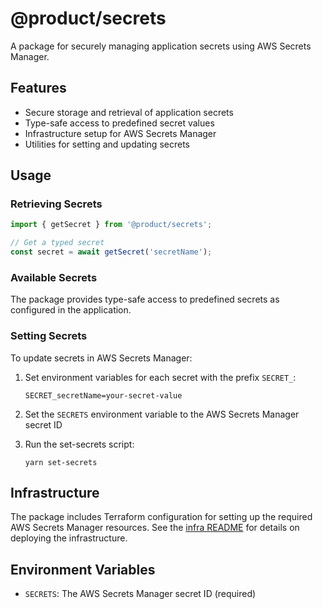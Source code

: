 # @product/secrets

A package for securely managing application secrets using AWS Secrets Manager.

## Features

- Secure storage and retrieval of application secrets
- Type-safe access to predefined secret values
- Infrastructure setup for AWS Secrets Manager
- Utilities for setting and updating secrets

## Usage

### Retrieving Secrets

```typescript
import { getSecret } from '@product/secrets';

// Get a typed secret
const secret = await getSecret('secretName');
```

### Available Secrets

The package provides type-safe access to predefined secrets as configured in the application.

### Setting Secrets

To update secrets in AWS Secrets Manager:

1. Set environment variables for each secret with the prefix `SECRET_`:
   ```
   SECRET_secretName=your-secret-value
   ```

2. Set the `SECRETS` environment variable to the AWS Secrets Manager secret ID

3. Run the set-secrets script:
   ```
   yarn set-secrets
   ```

## Infrastructure

The package includes Terraform configuration for setting up the required AWS Secrets Manager resources. See the [infra README](./infra/README.md) for details on deploying the infrastructure.

## Environment Variables

- `SECRETS`: The AWS Secrets Manager secret ID (required)
